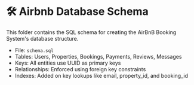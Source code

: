# 🛠️ Airbnb Database Schema

This folder contains the SQL schema for creating the AirBnB Booking System's database structure.

- File: `schema.sql`
- Tables: Users, Properties, Bookings, Payments, Reviews, Messages
- Keys: All entities use UUID as primary keys
- Relationships: Enforced using foreign key constraints
- Indexes: Added on key lookups like email, property_id, and booking_id
